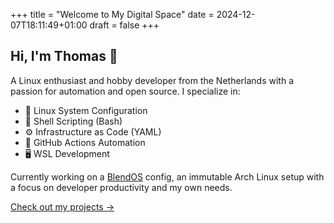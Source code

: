 +++
title = "Welcome to My Digital Space"
date = 2024-12-07T18:11:49+01:00
draft = false
+++

## Hi, I'm Thomas 👋

A Linux enthusiast and hobby developer from the Netherlands with a passion for automation and open source. I specialize in:

- 🐧 Linux System Configuration
- 🔧 Shell Scripting (Bash)
- ⚙️ Infrastructure as Code (YAML)
- 🤖 GitHub Actions Automation
- 🖥️ WSL Development

Currently working on a [BlendOS](https://www.blendos.co) config, an immutable Arch Linux setup with a focus on developer productivity and my own needs.

[Check out my projects →](/projects)